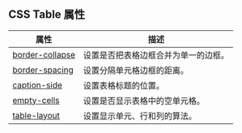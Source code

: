 ## CSS Table 属性

| 属性                                                         | 描述                                 |
| ------------------------------------------------------------ | ------------------------------------ |
| [border-collapse](http://www.w3school.com.cn/cssref/pr_tab_border-collapse.asp) | 设置是否把表格边框合并为单一的边框。 |
| [border-spacing](http://www.w3school.com.cn/cssref/pr_tab_border-spacing.asp) | 设置分隔单元格边框的距离。           |
| [caption-side](http://www.w3school.com.cn/cssref/pr_tab_caption-side.asp) | 设置表格标题的位置。                 |
| [empty-cells](http://www.w3school.com.cn/cssref/pr_tab_empty-cells.asp) | 设置是否显示表格中的空单元格。       |
| [table-layout](http://www.w3school.com.cn/cssref/pr_tab_table-layout.asp) | 设置显示单元、行和列的算法。         |